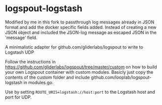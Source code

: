 # logspout-logstash

Modified by me in this fork to passthrough log messages already in JSON format and add the docker specific fields added. 
Instead of creating a new JSON object and included the JSON-log message as escaped JSON in the 'message' field.

A minimalistic adapter for github.com/gliderlabs/logspout to write to Logstash UDP

Follow the instructions in https://github.com/gliderlabs/logspout/tree/master/custom on how to build your own Logspout container with custom modules. Basicly just copy the contents of the custom folder and include github.com/looplab/logspout-logstash in modules.go.

Use by setting `ROUTE_URIS=logstash://host:port` to the Logstash host and port for UDP.
